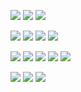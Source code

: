 <img src="https://img.shields.io/badge/HTML5-E34F26?style=flat-square&logo=HTML5&logoColor=white"/><a/>
<img src="https://img.shields.io/badge/Figma-F24E1E?style=flat-square&logo=Figma&logoColor=white"/><a/>
<img src="https://img.shields.io/badge/Swift-FA7343?style=flat-square&logo=Swift&logoColor=white"/><a/>

<img src="https://img.shields.io/badge/Firebase-FFCA28?style=flat-square&logo=Firebase&logoColor=black"/><a/>
<img src="https://img.shields.io/badge/JavaScript-F7DF1E?style=flat-square&logo=Javascript&logoColor=black"/><a/>
<img src="https://img.shields.io/badge/MongoDB-47A248?style=flat-square&logo=MongoDB&logoColor=white"/>
<img src="https://img.shields.io/badge/C-A8B9CC?style=flat-square&logo=C&logoColor=black"/><a/>

<img src="https://img.shields.io/badge/React-61DAFB?style=flat-square&logo=React&logoColor=black"/><a/>
<img src="https://img.shields.io/badge/CSS3-1572B6?style=flat-square&logo=CSS3&logoColor=white"/><a/>
<img src="https://img.shields.io/badge/Python-3776AB?style=flat-square&logo=Python&logoColor=white"/><a/>
<img src="https://img.shields.io/badge/Java-007396?style=flat-square&logo=Java&logoColor=white"/><a/>
<img src="https://img.shields.io/badge/Bootstrap-7952B3?style=flat-square&logo=Bootstrap&logoColor=white"/><a/>

<img src="https://img.shields.io/badge/Django-092E20?style=flat-square&logo=Django&logoColor=white"/><a/>
<img src="https://img.shields.io/badge/Flask-000000?style=flat-square&logo=Flask&logoColor=white"/><a/>
<img src="https://img.shields.io/badge/AWS-232F3E?style=flat-square&logo=AmazonAWS&logoColor=white"/><a/>
